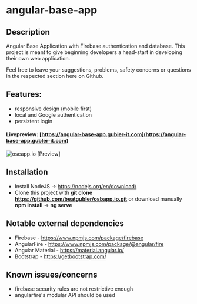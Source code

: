 # angular-base-app

## Description
Angular Base Application with Firebase authentication and database.
This project is meant to give beginning developers a head-start in developing their own web application.

Feel free to leave your suggestions, problems, safety concerns or questions in the respected section here on Github.

## Features:
* responsive design (mobile first)
* local and Google authentication
* persistent login

#### Livepreview: [https://angular-base-app.gubler-it.com](https://angular-base-app.gubler-it.com)

![oscapp.io [Preview]](https://i.imgur.com/5aglXqM.png)

## Installation
* Install NodeJS -> https://nodejs.org/en/download/
* Clone this project with **git clone https://github.com/beatgubler/osbapp.io.git** or download manually
**npm install** -> **ng serve**


## Notable external dependencies
* Firebase - https://www.npmjs.com/package/firebase
* AngularFire - https://www.npmjs.com/package/@angular/fire
* Angular Material - https://material.angular.io/
* Bootstrap - https://getbootstrap.com/


## Known issues/concerns
* firebase security rules are not restrictive enough
* angularfire's modular API should be used
